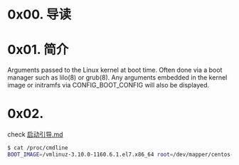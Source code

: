 # 0x00. 导读

# 0x01. 简介

Arguments passed to the Linux kernel at boot time.  Often done via a boot manager such as lilo(8) or grub(8).  Any arguments embedded in the kernel image or initramfs via CONFIG_BOOT_CONFIG will also be displayed.

# 0x02. 

check [启动引导.md](../system/启动引导.md)

```bash
$ cat /proc/cmdline
BOOT_IMAGE=/vmlinuz-3.10.0-1160.6.1.el7.x86_64 root=/dev/mapper/centos-root ro crashkernel=auto rhgb quiet intel_idle.max_cstate=0 processor.max_cstate=0 idle=poll nohz=on mce=ignore_ce nmi_watchdog=0 audit=0 nosoftlockup pcie_aspm=performance intel_pstate=disable transparent_hugepage=never selinux=0 clocksource=tsc rcu_nocb_poll acpi_irq_nobalance ipv6.disable=1 pcie_port_pm=off ipmi_si.force_kipmid=0 tsc=reliable iommu=off intel_iommu=off mitigations=off spectre_v2=off skew_tick=1 nohz=on nohz_full=2-8 rcu_nocbs=2-8 tuned.non_isolcpus=0003fe03 intel_pstate=disable nosoftlockup
```